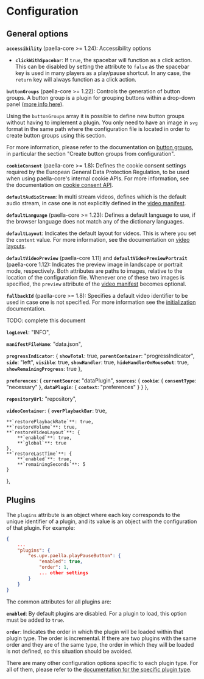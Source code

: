 # Configuration

## General options

**`accessibility`** (paella-core >= 1.24): Accessibility options

- **`clickWithSpacebar`**: If `true`, the spacebar will function as a click action. This can be disabled by setting the attribute to `false` as the spacebar key is used in many players as a play/pause shortcut. In any case, the `return` key will always function as a click action.

**`buttonGroups`** (paella-core >= 1.22): Controls the generation of button groups. A button group is a plugin for grouping buttons within a drop-down panel ([more info here](button_group_plugin.md)).

Using the `buttonGroups` array it is possible to define new button groups without having to implement a plugin. You only need to have an image in `svg` format in the same path where the configuration file is located in order to create button groups using this section.

For more information, please refer to the documentation on [button groups](button_group_plugin.md), in particular the section "Create button groups from configuration".

**`cookieConsent`** (paella-core >= 1.8): Defines the cookie consent settings required by the European General Data Protection Regulation, to be used when using paella-core's internal cookie APIs. For more information, see the documentation on [cookie consent API](cookie_consent.md).

**`defaultAudioStream`**: In multi stream videos, defines which is the default audio stream, in case one is not explicitly defined in the [video manifest](video_manifest.md).

**`defaultLanguage`** (paella-core >= 1.23): Defines a default language to use, if the browser language does not match any of the dictionary languages.

**`defaultLayout`**: Indicates the default layout for videos. This is where you set the `content` value. For more information, see the documentation on [video layouts](video_layout.md).

**`defaultVideoPreview`** (paella-core 1.11) and **`defaultVideoPreviewPortrait`** (paella-core 1.12): Indicates the preview image in landscape or portrait mode, respectively. Both attributes are paths to images, relative to the location of the configuration file. Whenever one of these two images is specified, the `preview` attribute of the [video manifest](video_manifest.md) becomes optional.

**`fallbackId`** (paella-core >= 1.8): Specifies a default video identifier to be used in case one is not specified. For more information see the [initialization](initialization.md) documentation.


TODO: complete this document 

**`logLevel`**: "INFO",

**`manifestFileName`**: "data.json",

**`progressIndicator`**: {
    **`showTotal`**: true,
    **`parentContainer`**: "progressIndicator",
    **`side`**: "left",
    **`visible`**: true,
    **`showHandler`**: true,
    **`hideHandlerOnMouseOut`**: true,
    **`showRemainingProgress`**: true
},

**`preferences`**: {
    **`currentSource`**: "dataPlugin",
    **`sources`**: {
        **`cookie`**: {
            **`consentType`**: "necessary"
        },
        **`dataPlugin`**: {
            **`context`**: "preferences"
        }
    }
},

**`repositoryUrl`**: "repository",


**`videoContainer`**: {
    **`overPlaybackBar`**: true,

    **`restorePlaybackRate`**: true,
    **`restoreVolume`**: true,
    **`restoreVideoLayout`**: {
        **`enabled`**: true,
        **`global`**: true
    },
    **`restoreLastTime`**: {
        **`enabled`**: true,
        **`remainingSeconds`**: 5
    }
},

## Plugins

The `plugins` attribute is an object where each key corresponds to the unique identifier of a plugin, and its value is an object with the configuration of that plugin. For example:

```json
{
    ...
    "plugins": {
        "es.upv.paella.playPauseButton": {
            "enabled": true,
            "order": 1,
            ... other settings
        }
    }
}
```

The common attributes for all plugins are:

**`enabled`**: By default plugins are disabled. For a plugin to load, this option must be added to `true`.

**`order`**: Indicates the order in which the plugin will be loaded within that plugin type. The order is incremental. If there are two plugins with the same order and they are of the same type, the order in which they will be loaded is not defined, so this situation should be avoided.

There are many other configuration options specific to each plugin type. For all of them, please refer to the [documentation for the specific plugin type](plugins.md).

